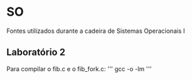 # SO
Fontes utilizados durante a cadeira de Sistemas Operacionais I

## Laboratório 2
Para compilar o fib.c e o fib_fork.c:
''' gcc <arquivo> -o <fib ou fib_fork> -lm '''
